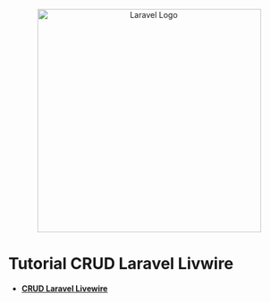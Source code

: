 <p align="center"><a href="https://laravel.com" target="_blank"><img src="https://raw.githubusercontent.com/laravel/art/master/logo-lockup/5%20SVG/2%20CMYK/1%20Full%20Color/laravel-logolockup-cmyk-red.svg" width="400" alt="Laravel Logo"></a></p>

# Tutorial CRUD Laravel Livwire
- **[CRUD Laravel Livewire](https://www.cursosdesarrolloweb.es/blog/crud-laravel-livewire)**
